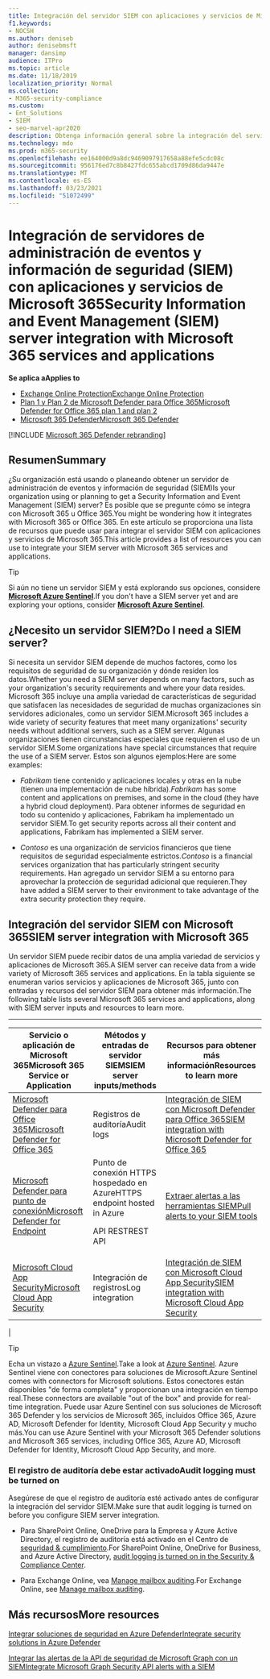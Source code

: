 ```yaml
---
title: Integración del servidor SIEM con aplicaciones y servicios de Microsoft 365
f1.keywords:
- NOCSH
ms.author: deniseb
author: denisebmsft
manager: dansimp
audience: ITPro
ms.topic: article
ms.date: 11/18/2019
localization_priority: Normal
ms.collection:
- M365-security-compliance
ms.custom:
- Ent_Solutions
- SIEM
- seo-marvel-apr2020
description: Obtenga información general sobre la integración del servidor de administración de eventos y información de seguridad (SIEM) con sus aplicaciones y servicios en la nube de Microsoft 365
ms.technology: mdo
ms.prod: m365-security
ms.openlocfilehash: ee164000d9a8dc9469097917658a88efe5cdc08c
ms.sourcegitcommit: 956176ed7c8b8427fdc655abcd1709d86da9447e
ms.translationtype: MT
ms.contentlocale: es-ES
ms.lasthandoff: 03/23/2021
ms.locfileid: "51072499"
---
```

# <a name="security-information-and-event-management-siem-server-integration-with-microsoft-365-services-and-applications"></a><span data-ttu-id="205e2-103">Integración de servidores de administración de eventos y información de seguridad (SIEM) con aplicaciones y servicios de Microsoft 365</span><span class="sxs-lookup"><span data-stu-id="205e2-103">Security Information and Event Management (SIEM) server integration with Microsoft 365 services and applications</span></span>

<span data-ttu-id="205e2-104">**Se aplica a**</span><span class="sxs-lookup"><span data-stu-id="205e2-104">**Applies to**</span></span>
- [<span data-ttu-id="205e2-105">Exchange Online Protection</span><span class="sxs-lookup"><span data-stu-id="205e2-105">Exchange Online Protection</span></span>](exchange-online-protection-overview.md)
- [<span data-ttu-id="205e2-106">Plan 1 y Plan 2 de Microsoft Defender para Office 365</span><span class="sxs-lookup"><span data-stu-id="205e2-106">Microsoft Defender for Office 365 plan 1 and plan 2</span></span>](defender-for-office-365.md)
- [<span data-ttu-id="205e2-107">Microsoft 365 Defender</span><span class="sxs-lookup"><span data-stu-id="205e2-107">Microsoft 365 Defender</span></span>](../defender/microsoft-365-defender.md)

[!INCLUDE [Microsoft 365 Defender rebranding](../includes/microsoft-defender-for-office.md)]

## <a name="summary"></a><span data-ttu-id="205e2-108">Resumen</span><span class="sxs-lookup"><span data-stu-id="205e2-108">Summary</span></span>

<span data-ttu-id="205e2-109">¿Su organización está usando o planeando obtener un servidor de administración de eventos y información de seguridad (SIEM)</span><span class="sxs-lookup"><span data-stu-id="205e2-109">Is your organization using or planning to get a Security Information and Event Management (SIEM) server?</span></span> <span data-ttu-id="205e2-110">Es posible que se pregunte cómo se integra con Microsoft 365 u Office 365.</span><span class="sxs-lookup"><span data-stu-id="205e2-110">You might be wondering how it integrates with Microsoft 365 or Office 365.</span></span> <span data-ttu-id="205e2-111">En este artículo se proporciona una lista de recursos que puede usar para integrar el servidor SIEM con aplicaciones y servicios de Microsoft 365.</span><span class="sxs-lookup"><span data-stu-id="205e2-111">This article provides a list of resources you can use to integrate your SIEM server with Microsoft 365 services and applications.</span></span>

> [!TIP]
> <span data-ttu-id="205e2-112">Si aún no tiene un servidor SIEM y está explorando sus opciones, considere **[Microsoft Azure Sentinel](/azure/sentinel/overview)**.</span><span class="sxs-lookup"><span data-stu-id="205e2-112">If you don't have a SIEM server yet and are exploring your options, consider **[Microsoft Azure Sentinel](/azure/sentinel/overview)**.</span></span>

## <a name="do-i-need-a-siem-server"></a><span data-ttu-id="205e2-113">¿Necesito un servidor SIEM?</span><span class="sxs-lookup"><span data-stu-id="205e2-113">Do I need a SIEM server?</span></span>

<span data-ttu-id="205e2-114">Si necesita un servidor SIEM depende de muchos factores, como los requisitos de seguridad de su organización y dónde residen los datos.</span><span class="sxs-lookup"><span data-stu-id="205e2-114">Whether you need a SIEM server depends on many factors, such as your organization's security requirements and where your data resides.</span></span> <span data-ttu-id="205e2-115">Microsoft 365 incluye una amplia variedad de características de seguridad que satisfacen las necesidades de seguridad de muchas organizaciones sin servidores adicionales, como un servidor SIEM.</span><span class="sxs-lookup"><span data-stu-id="205e2-115">Microsoft 365 includes a wide variety of security features that meet many organizations' security needs without additional servers, such as a SIEM server.</span></span> <span data-ttu-id="205e2-116">Algunas organizaciones tienen circunstancias especiales que requieren el uso de un servidor SIEM.</span><span class="sxs-lookup"><span data-stu-id="205e2-116">Some organizations have special circumstances that require the use of a SIEM server.</span></span> <span data-ttu-id="205e2-117">Estos son algunos ejemplos:</span><span class="sxs-lookup"><span data-stu-id="205e2-117">Here are some examples:</span></span>

- <span data-ttu-id="205e2-118">*Fabrikam* tiene contenido y aplicaciones locales y otras en la nube (tienen una implementación de nube híbrida).</span><span class="sxs-lookup"><span data-stu-id="205e2-118">*Fabrikam* has some content and applications on premises, and some in the cloud (they have a hybrid cloud deployment).</span></span> <span data-ttu-id="205e2-119">Para obtener informes de seguridad en todo su contenido y aplicaciones, Fabrikam ha implementado un servidor SIEM.</span><span class="sxs-lookup"><span data-stu-id="205e2-119">To get security reports across all their content and applications, Fabrikam has implemented a SIEM server.</span></span>

- <span data-ttu-id="205e2-120">*Contoso* es una organización de servicios financieros que tiene requisitos de seguridad especialmente estrictos.</span><span class="sxs-lookup"><span data-stu-id="205e2-120">*Contoso* is a financial services organization that has particularly stringent security requirements.</span></span> <span data-ttu-id="205e2-121">Han agregado un servidor SIEM a su entorno para aprovechar la protección de seguridad adicional que requieren.</span><span class="sxs-lookup"><span data-stu-id="205e2-121">They have added a SIEM server to their environment to take advantage of the extra security protection they require.</span></span>

## <a name="siem-server-integration-with-microsoft-365"></a><span data-ttu-id="205e2-122">Integración del servidor SIEM con Microsoft 365</span><span class="sxs-lookup"><span data-stu-id="205e2-122">SIEM server integration with Microsoft 365</span></span>

<span data-ttu-id="205e2-123">Un servidor SIEM puede recibir datos de una amplia variedad de servicios y aplicaciones de Microsoft 365.</span><span class="sxs-lookup"><span data-stu-id="205e2-123">A SIEM server can receive data from a wide variety of Microsoft 365 services and applications.</span></span> <span data-ttu-id="205e2-124">En la tabla siguiente se enumeran varios servicios y aplicaciones de Microsoft 365, junto con entradas y recursos del servidor SIEM para obtener más información.</span><span class="sxs-lookup"><span data-stu-id="205e2-124">The following table lists several Microsoft 365 services and applications, along with SIEM server inputs and resources to learn more.</span></span>

****

|<span data-ttu-id="205e2-125">Servicio o aplicación de Microsoft 365</span><span class="sxs-lookup"><span data-stu-id="205e2-125">Microsoft 365 Service or Application</span></span>|<span data-ttu-id="205e2-126">Métodos y entradas de servidor SIEM</span><span class="sxs-lookup"><span data-stu-id="205e2-126">SIEM server inputs/methods</span></span>|<span data-ttu-id="205e2-127">Recursos para obtener más información</span><span class="sxs-lookup"><span data-stu-id="205e2-127">Resources to learn more</span></span>|
|---|---|---|
|[<span data-ttu-id="205e2-128">Microsoft Defender para Office 365</span><span class="sxs-lookup"><span data-stu-id="205e2-128">Microsoft Defender for Office 365</span></span>](defender-for-office-365.md)|<span data-ttu-id="205e2-129">Registros de auditoría</span><span class="sxs-lookup"><span data-stu-id="205e2-129">Audit logs</span></span>|[<span data-ttu-id="205e2-130">Integración de SIEM con Microsoft Defender para Office 365</span><span class="sxs-lookup"><span data-stu-id="205e2-130">SIEM integration with Microsoft Defender for Office 365</span></span>](siem-integration-with-office-365-ti.md)|
|[<span data-ttu-id="205e2-131">Microsoft Defender para punto de conexión</span><span class="sxs-lookup"><span data-stu-id="205e2-131">Microsoft Defender for Endpoint</span></span>](https://docs.microsoft.com/windows/security/threat-protection/)|<span data-ttu-id="205e2-132">Punto de conexión HTTPS hospedado en Azure</span><span class="sxs-lookup"><span data-stu-id="205e2-132">HTTPS endpoint hosted in Azure</span></span> <p> <span data-ttu-id="205e2-133">API REST</span><span class="sxs-lookup"><span data-stu-id="205e2-133">REST API</span></span>|[<span data-ttu-id="205e2-134">Extraer alertas a las herramientas SIEM</span><span class="sxs-lookup"><span data-stu-id="205e2-134">Pull alerts to your SIEM tools</span></span>](../defender-endpoint/configure-siem.md)|
|[<span data-ttu-id="205e2-135">Microsoft Cloud App Security</span><span class="sxs-lookup"><span data-stu-id="205e2-135">Microsoft Cloud App Security</span></span>](/cloud-app-security/what-is-cloud-app-security)|<span data-ttu-id="205e2-136">Integración de registros</span><span class="sxs-lookup"><span data-stu-id="205e2-136">Log integration</span></span>|[<span data-ttu-id="205e2-137">Integración de SIEM con Microsoft Cloud App Security</span><span class="sxs-lookup"><span data-stu-id="205e2-137">SIEM integration with Microsoft Cloud App Security</span></span>](/cloud-app-security/siem)|
|

> [!TIP]
> <span data-ttu-id="205e2-138">Echa un vistazo a [Azure Sentinel](/azure/sentinel/overview).</span><span class="sxs-lookup"><span data-stu-id="205e2-138">Take a look at [Azure Sentinel](/azure/sentinel/overview).</span></span> <span data-ttu-id="205e2-139">Azure Sentinel viene con conectores para soluciones de Microsoft.</span><span class="sxs-lookup"><span data-stu-id="205e2-139">Azure Sentinel comes with connectors for Microsoft solutions.</span></span> <span data-ttu-id="205e2-140">Estos conectores están disponibles "de forma completa" y proporcionan una integración en tiempo real.</span><span class="sxs-lookup"><span data-stu-id="205e2-140">These connectors are available "out of the box" and provide for real-time integration.</span></span> <span data-ttu-id="205e2-141">Puede usar Azure Sentinel con sus soluciones de Microsoft 365 Defender y los servicios de Microsoft 365, incluidos Office 365, Azure AD, Microsoft Defender for Identity, Microsoft Cloud App Security y mucho más.</span><span class="sxs-lookup"><span data-stu-id="205e2-141">You can use Azure Sentinel with your Microsoft 365 Defender solutions and Microsoft 365 services, including Office 365, Azure AD, Microsoft Defender for Identity, Microsoft Cloud App Security, and more.</span></span>

### <a name="audit-logging-must-be-turned-on"></a><span data-ttu-id="205e2-142">El registro de auditoría debe estar activado</span><span class="sxs-lookup"><span data-stu-id="205e2-142">Audit logging must be turned on</span></span>

<span data-ttu-id="205e2-143">Asegúrese de que el registro de auditoría esté activado antes de configurar la integración del servidor SIEM.</span><span class="sxs-lookup"><span data-stu-id="205e2-143">Make sure that audit logging is turned on before you configure SIEM server integration.</span></span>

- <span data-ttu-id="205e2-144">Para SharePoint Online, OneDrive para la Empresa y Azure Active Directory, el registro de auditoría está activado en el Centro de [seguridad & cumplimiento](../../compliance/turn-audit-log-search-on-or-off.md).</span><span class="sxs-lookup"><span data-stu-id="205e2-144">For SharePoint Online, OneDrive for Business, and Azure Active Directory, [audit logging is turned on in the Security & Compliance Center](../../compliance/turn-audit-log-search-on-or-off.md).</span></span>

- <span data-ttu-id="205e2-145">Para Exchange Online, vea [Manage mailbox auditing](../../compliance/enable-mailbox-auditing.md).</span><span class="sxs-lookup"><span data-stu-id="205e2-145">For Exchange Online, see [Manage mailbox auditing](../../compliance/enable-mailbox-auditing.md).</span></span>

## <a name="more-resources"></a><span data-ttu-id="205e2-146">Más recursos</span><span class="sxs-lookup"><span data-stu-id="205e2-146">More resources</span></span>

[<span data-ttu-id="205e2-147">Integrar soluciones de seguridad en Azure Defender</span><span class="sxs-lookup"><span data-stu-id="205e2-147">Integrate security solutions in Azure Defender</span></span>](/azure/security-center/security-center-partner-integration#exporting-data-to-a-siem)

[<span data-ttu-id="205e2-148">Integrar las alertas de la API de seguridad de Microsoft Graph con un SIEM</span><span class="sxs-lookup"><span data-stu-id="205e2-148">Integrate Microsoft Graph Security API alerts with a SIEM</span></span>](/graph/security-integration)